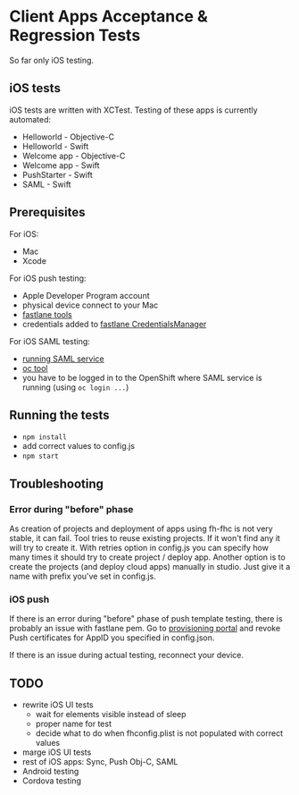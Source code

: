 # Client Apps Acceptance & Regression Tests

So far only iOS testing.

## iOS tests

iOS tests are written with XCTest. Testing of these apps is currently automated:
* Helloworld - Objective-C
* Helloworld - Swift
* Welcome app - Objective-C
* Welcome app - Swift
* PushStarter - Swift
* SAML - Swift

## Prerequisites

For iOS:
* Mac
* Xcode

For iOS push testing:
* Apple Developer Program account
* physical device connect to your Mac
* [fastlane tools](https://github.com/fastlane/fastlane)
* credentials added to [fastlane CredentialsManager](https://github.com/fastlane/fastlane/tree/master/credentials_manager)

For iOS SAML testing:
* [running SAML service](https://github.com/fheng/help/blob/master/developer_guides/clientsdk/5.clientsdk_templates.md)
* [oc tool](https://docs.openshift.com/enterprise/3.1/cli_reference/get_started_cli.html)
* you have to be logged in to the OpenShift where SAML service is running (using `oc login ...`)

## Running the tests

* `npm install`
* add correct values to config.js
* `npm start`

## Troubleshooting

### Error during "before" phase

As creation of projects and deployment of apps using fh-fhc is not very stable, it can fail. Tool tries to reuse existing projects. If it won't find any it will try to create it. With retries option in config.js you can specify how many times it should try to create project / deploy app. Another option is to create the projects (and deploy cloud apps) manually in studio. Just give it a name with prefix you've set in config.js.

### iOS push

If there is an error during "before" phase of push template testing, there is probably an issue with fastlane pem. Go to [provisioning portal](https://developer.apple.com/account/overview.action) and revoke Push certificates for AppID you specified in config.json.

If there is an issue during actual testing, reconnect your device.

## TODO

* rewrite iOS UI tests
  * wait for elements visible instead of sleep
  * proper name for test
  * decide what to do when fhconfig.plist is not populated with correct values
* marge iOS UI tests
* rest of iOS apps: Sync, Push Obj-C, SAML
* Android testing
* Cordova testing
